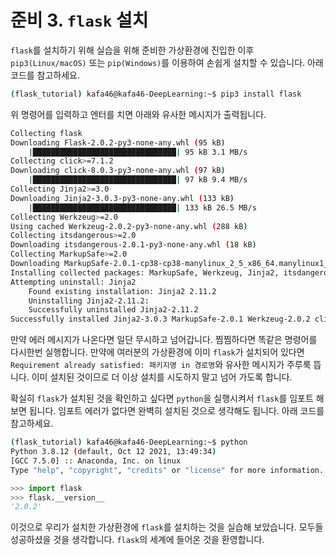 # 준비 3. `flask` 설치

`flask`를 설치하기 위해 실습을 위해 준비한 가상환경에 진입한 이후 `pip3(Linux/macOS)` 또는 `pip(Windows)`를 이용하여 손쉽게 설치할 수 있습니다.
아래 코드를 참고하세요.

```bash
(flask_tutorial) kafa46@kafa46-DeepLearning:~$ pip3 install flask
```

위 명령어를 입력하고 엔터를 치면 아래와 유사한 메시지가 출력됩니다.

```bash
Collecting flask
Downloading Flask-2.0.2-py3-none-any.whl (95 kB)
    |████████████████████████████████| 95 kB 3.1 MB/s             
Collecting click>=7.1.2
Downloading click-8.0.3-py3-none-any.whl (97 kB)
    |████████████████████████████████| 97 kB 9.4 MB/s             
Collecting Jinja2>=3.0
Downloading Jinja2-3.0.3-py3-none-any.whl (133 kB)
    |████████████████████████████████| 133 kB 26.5 MB/s            
Collecting Werkzeug>=2.0
Using cached Werkzeug-2.0.2-py3-none-any.whl (288 kB)
Collecting itsdangerous>=2.0
Downloading itsdangerous-2.0.1-py3-none-any.whl (18 kB)
Collecting MarkupSafe>=2.0
Downloading MarkupSafe-2.0.1-cp38-cp38-manylinux_2_5_x86_64.manylinux1_x86_64.manylinux_2_12_x86_64.manylinux2010_x86_64.whl (30 kB)
Installing collected packages: MarkupSafe, Werkzeug, Jinja2, itsdangerous, click, flask
Attempting uninstall: Jinja2
    Found existing installation: Jinja2 2.11.2
    Uninstalling Jinja2-2.11.2:
    Successfully uninstalled Jinja2-2.11.2
Successfully installed Jinja2-3.0.3 MarkupSafe-2.0.1 Werkzeug-2.0.2 click-8.0.3 flask-2.0.2 itsdangerous-2.0.1
```

만약 에러 메시지가 나온다면 일단 무시하고 넘어갑니다. 찜찜하다면 똑같은 명령어를 다시한번 실행합니다. 만약에 여러분의 가상환경에 이미 `flask`가 설치되어 있다면 `Requirement already satisfied: 패키지명 in 경로명`와 유사한 메시지가 주루룩 뜹니다. 이미 설치된 것이므로 더 이상 설치를 시도하지 말고 넘어 가도록 합니다.

확실히 `flask`가 설치된 것을 확인하고 싶다면 `python`을 실행시켜서 `flask`를 임포트 해보면 됩니다. 임포트 에러가 없다면 완벽히 설치된 것으로 생각해도 됩니다. 아래 코드를 참고하세요.

```bash
(flask_tutorial) kafa46@kafa46-DeepLearning:~$ python
Python 3.8.12 (default, Oct 12 2021, 13:49:34) 
[GCC 7.5.0] :: Anaconda, Inc. on linux
Type "help", "copyright", "credits" or "license" for more information.
```

```python
>>> import flask
>>> flask.__version__
'2.0.2'
```

이것으로 우리가 설치한 가상환경에 `flask`를 설치하는 것을 실습해 보았습니다.
모두들 성공하셨을 것을 생각합니다.  `flask`의 세계에 들어온 것을 환영합니다.
